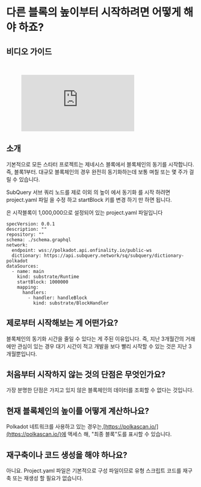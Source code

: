 # 다른 블록의 높이부터 시작하려면 어떻게 해야 하죠?

## 비디오 가이드

<br/>
<figure class="video_container">
  <iframe src="https://www.youtube.com/embed/ZiNSXDMHmBk" frameborder="0" allowfullscreen="true"></iframe>
</figure>

## 소개

기본적으로 모든 스타터 프로젝트는 제네시스 블록에서 블록체인의 동기를 시작합니다. 즉, 블록1부터. 대규모 블록체인의 경우 완전히 동기화하는데 보통 며칠 또는 몇 주가 걸릴 수 있습니다.

SubQuery 서브 쿼리 노드를 제로 이외 의 높이 에서 동기화 를 시작 하려면 project.yaml 파일 을 수정 하고 startBlock 키를 변경 하기 만 하면 됩니다.

은 시작블록이 1,000,000으로 설정되어 있는 project.yaml 파일입니다

```shell
specVersion: 0.0.1
description: ""
repository: ""
schema: ./schema.graphql
network:
  endpoint: wss://polkadot.api.onfinality.io/public-ws
  dictionary: https://api.subquery.network/sq/subquery/dictionary-polkadot
dataSources:
  - name: main
    kind: substrate/Runtime
    startBlock: 1000000
    mapping:
      handlers:
        - handler: handleBlock
          kind: substrate/BlockHandler
```

## 제로부터 시작해보는 게 어떤가요?

블록체인의 동기화 시간을 줄일 수 있다는 게 주된 이유입니다. 즉, 지난 3개월간의 거래에만 관심이 있는 경우 대기 시간이 적고 개발을 보다 빨리 시작할 수 있는 것은 지난 3개월뿐입니다.

## 처음부터 시작하지 않는 것의 단점은 무엇인가요?

가장 분명한 단점은 가지고 있지 않은 블록체인의 데이터를 조회할 수 없다는 것입니다.

## 현재 블록체인의 높이를 어떻게 계산하나요?

Polkadot 네트워크를 사용하고 있는 경우는,[https://polkascan.io/](https://polkascan.io/)에 액세스 해, "최종 블록"도를 표시할 수 있습니다.

## 재구축이나 코드 생성을 해야 하나요?

아니요. Project.yaml 파일은 기본적으로 구성 파일이므로 유형 스크립트 코드를 재구축 또는 재생성 할 필요가 없습니다.
